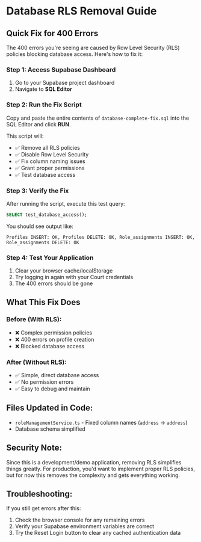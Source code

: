 # Database RLS Removal Guide

## Quick Fix for 400 Errors

The 400 errors you're seeing are caused by Row Level Security (RLS) policies blocking database access. Here's how to fix it:

### Step 1: Access Supabase Dashboard

1. Go to your Supabase project dashboard
2. Navigate to **SQL Editor**

### Step 2: Run the Fix Script

Copy and paste the entire contents of `database-complete-fix.sql` into the SQL Editor and click **RUN**.

This script will:

- ✅ Remove all RLS policies
- ✅ Disable Row Level Security
- ✅ Fix column naming issues
- ✅ Grant proper permissions
- ✅ Test database access

### Step 3: Verify the Fix

After running the script, execute this test query:

```sql
SELECT test_database_access();
```

You should see output like:

```
Profiles INSERT: OK, Profiles DELETE: OK, Role_assignments INSERT: OK, Role_assignments DELETE: OK
```

### Step 4: Test Your Application

1. Clear your browser cache/localStorage
2. Try logging in again with your Court credentials
3. The 400 errors should be gone

## What This Fix Does

### Before (With RLS):

- ❌ Complex permission policies
- ❌ 400 errors on profile creation
- ❌ Blocked database access

### After (Without RLS):

- ✅ Simple, direct database access
- ✅ No permission errors
- ✅ Easy to debug and maintain

## Files Updated in Code:

- `roleManagementService.ts` - Fixed column names (`address` → `address`)
- Database schema simplified

## Security Note:

Since this is a development/demo application, removing RLS simplifies things greatly. For production, you'd want to implement proper RLS policies, but for now this removes the complexity and gets everything working.

## Troubleshooting:

If you still get errors after this:

1. Check the browser console for any remaining errors
2. Verify your Supabase environment variables are correct
3. Try the Reset Login button to clear any cached authentication data
